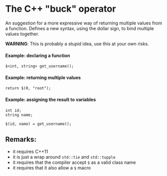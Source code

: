 The C++ "buck" operator
=======================

An suggestion for a more expressive way of returning multiple values from a function.
Defines a new syntax, using the dollar sign, to bind multiple values together.

**WARNING**: This is probably a stupid idea, use this at your own risks.

#### Example: declaring a function

    $<int, string> get_username();

#### Example: returning multiple values

    return $(0, "root");

#### Example: assigning the result to variables

	int id;
	string name;

	$(id, name) = get_username();

## Remarks:

* it requires C++11
* it is just a wrap around `std::tie` and `std::tupple`
* it requires that the compiler accept `$` as a valid class name
* it requires that it also allow a `$` macro
